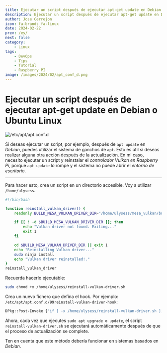 ```yaml
---
title: Ejecutar un script después de ejecutar apt-get update en Debian o Ubuntu Linux
description: Ejecutar un script después de ejecutar apt-get update en Debian o Ubuntu Linux
author: Jose Cerrejon
icon: fa-brands fa-linux
date: 2024-02-22
prev: /es/
next: false
category:
    - Linux
tags:
    - DevOps
    - Tips
    - Tutorial
    - Raspberry PI
image: /images/2024/02/apt_conf_d.png
---
```


# Ejecutar un script después de ejecutar apt-get update en Debian o Ubuntu Linux

![/etc/apt/apt.conf.d](/images/2024/02/apt_conf_d.png "/etc/apt/apt.conf.d")

Si deseas ejecutar un script, por ejemplo, después de `apt update` en _Debian_, puedes utilizar el sistema de ganchos de `apt`. Esto es útil si deseas realizar alguna otra acción después de la actualización. En mi caso, necesito ejecutar un script y reinstalar el _controlador Vulkan en Raspberry Pi_, porque `apt update` lo rompe y el sistema no puede abrir el _entorno de escritorio_.

---

Para hacer esto, crea un script en un directorio accesible. Voy a utilizar `/home/ulysess`.

```bash title="/home/ulysess/reinstall-vulkan-driver.sh"
#!/bin/bash

function reinstall_vulkan_driver() {
    readonly BUILD_MESA_VULKAN_DRIVER_DIR="/home/ulysess/mesa_vulkan/build"

    if [[ ! -d $BUILD_MESA_VULKAN_DRIVER_DIR ]]; then
        echo "Vulkan driver not found. Exiting..."
        exit 1
    fi

    cd $BUILD_MESA_VULKAN_DRIVER_DIR || exit 1
    echo "Reinstalling Vulkan driver..."
    sudo ninja install
    echo "Vulkan driver reinstalled!."
}
reinstall_vulkan_driver
```

Recuerda hacerlo ejecutable:

```bash
sudo chmod +x /home/ulysess/reinstall-vulkan-driver.sh
```

Crea un nuevo fichero que defina el hook. Por ejemplo: `/etc/apt/apt.conf.d/99reinstall-vulkan-driver-hook`:

```bash title="/etc/apt/apt.conf.d/99reinstall-vulkan-driver-hook"
DPkg::Post-Invoke {"if [ -x /home/ulysess/reinstall-vulkan-driver.sh ]; then /home/ulysess/reinstall-vulkan-driver.sh; fi";};
```

Ahora, cada vez que ejecutes `sudo apt upgrade o update`, el script `reinstall-vulkan-driver.sh` se ejecutará automáticamente después de que el proceso de actualización se complete.

Ten en cuenta que este método debería funcionar en sistemas basados en _Debian_.
